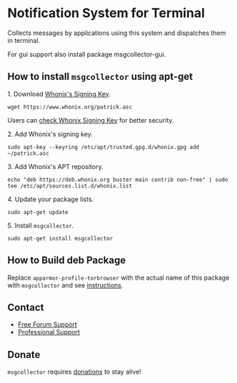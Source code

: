 # Notification System for Terminal #

Collects messages by applications using this system and dispatches them in
terminal.

For gui support also install package msgcollector-gui.
## How to install `msgcollector` using apt-get ##

1\. Download [Whonix's Signing Key]().

```
wget https://www.whonix.org/patrick.asc
```

Users can [check Whonix Signing Key](https://www.whonix.org/wiki/Whonix_Signing_Key) for better security.

2\. Add Whonix's signing key.

```
sudo apt-key --keyring /etc/apt/trusted.gpg.d/whonix.gpg add ~/patrick.asc
```

3\. Add Whonix's APT repository.

```
echo "deb https://deb.whonix.org buster main contrib non-free" | sudo tee /etc/apt/sources.list.d/whonix.list
```

4\. Update your package lists.

```
sudo apt-get update
```

5\. Install `msgcollector`.

```
sudo apt-get install msgcollector
```

## How to Build deb Package ##

Replace `apparmor-profile-torbrowser` with the actual name of this package with `msgcollector` and see [instructions](https://www.whonix.org/wiki/Dev/Build_Documentation/apparmor-profile-torbrowser).

## Contact ##

* [Free Forum Support](https://forums.whonix.org)
* [Professional Support](https://www.whonix.org/wiki/Professional_Support)

## Donate ##

`msgcollector` requires [donations](https://www.whonix.org/wiki/Donate) to stay alive!
